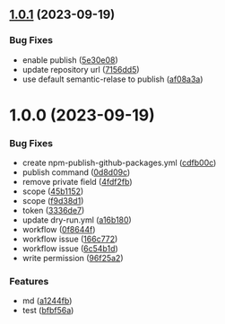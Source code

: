 ## [1.0.1](https://github.com/cclap2020/my-app-semantic-release/compare/v1.0.0...v1.0.1) (2023-09-19)

### Bug Fixes

- enable publish ([5e30e08](https://github.com/cclap2020/my-app-semantic-release/commit/5e30e08abcd661775ef31e30c9d91066a8025695))
- update repository url ([7156dd5](https://github.com/cclap2020/my-app-semantic-release/commit/7156dd5a93c05b73e774d0b8aa129ab1f1746d75))
- use default semantic-relase to publish ([af08a3a](https://github.com/cclap2020/my-app-semantic-release/commit/af08a3a650ebf1ce15a9a92778de3e29567029f2))

# 1.0.0 (2023-09-19)

### Bug Fixes

- create npm-publish-github-packages.yml ([cdfb00c](https://github.com/cclap2020/my-app-semantic-release/commit/cdfb00c11fbf3c98430f0674b8838337f529e25c))
- publish command ([0d8d09c](https://github.com/cclap2020/my-app-semantic-release/commit/0d8d09c040c3108b6d626e2a2d7ef2efcab66486))
- remove private field ([4fdf2fb](https://github.com/cclap2020/my-app-semantic-release/commit/4fdf2fb1e4a128db425febcff8e86fcae90ab363))
- scope ([45b1152](https://github.com/cclap2020/my-app-semantic-release/commit/45b1152bad82daa79793d84051540a536e5f0964))
- scope ([f9d38d1](https://github.com/cclap2020/my-app-semantic-release/commit/f9d38d193ca4faeeb594925d1c3224b09594b9b6))
- token ([3336de7](https://github.com/cclap2020/my-app-semantic-release/commit/3336de7911a70c26aa5fd6bb5d68f78870b4194e))
- update dry-run.yml ([a16b180](https://github.com/cclap2020/my-app-semantic-release/commit/a16b1802107cef88bbc5410f7d3a434ea7a9fc33))
- workflow ([0f8644f](https://github.com/cclap2020/my-app-semantic-release/commit/0f8644f3d307b6eb37de7127e31ff2470087acfc))
- workflow issue ([166c772](https://github.com/cclap2020/my-app-semantic-release/commit/166c772dbbc29cfdbee7bc6d74801ace085fa211))
- workflow issue ([6c54b1d](https://github.com/cclap2020/my-app-semantic-release/commit/6c54b1dad021b262b4ec2a2208853ea2a0ebcd48))
- write permission ([96f25a2](https://github.com/cclap2020/my-app-semantic-release/commit/96f25a2ce4b1e91ca17614c1efe0446a50c50a3c))

### Features

- md ([a1244fb](https://github.com/cclap2020/my-app-semantic-release/commit/a1244fb0b92804ff7f5c7bbdf489064b458a1615))
- test ([bfbf56a](https://github.com/cclap2020/my-app-semantic-release/commit/bfbf56a5d66e580daed52da4a48959e6f3f11ac0))
